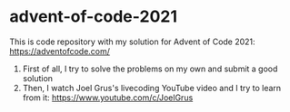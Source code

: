 # advent-of-code-2021

This is code repository with my solution for Advent of Code 2021: https://adventofcode.com/
1) First of all, I try to solve the problems on my own and submit a good solution
2) Then, I watch Joel Grus's livecoding YouTube video and I try to learn from it: https://www.youtube.com/c/JoelGrus